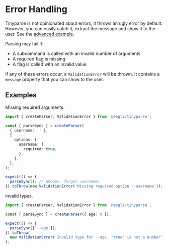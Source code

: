 # Error Handling

Tinyparse is not opinionated about errors, it throws an ugly error by default. However, you can easily catch it, extract the message and show it to the user. See the [advanced example](/advanced-example.md).

Parsing may fail if:

- A subcommand is called with an invalid number of arguments
- A required flag is missing
- A flag is called with an invalid value

If any of these errors occur, a `ValidationError` will be thrown. It contains a `message` property that you can show to the user.

## Examples

Missing required arguments.

<!-- doctest: rejects for missing args -->

```ts
import { createParser, ValidationError } from '@eegli/tinyparse';

const { parseSync } = createParser(
  { username: '' },
  {
    options: {
      username: {
        required: true,
      },
    },
  },
);

expect(() => {
  parseSync(); // Whoops, forgot username!
}).toThrow(new ValidationError('Missing required option --username'));
```

Invalid types.

<!-- doctest: rejects invalid types -->

```ts
import { createParser, ValidationError } from '@eegli/tinyparse';

const { parseSync } = createParser({ age: 0 });

expect(() => {
  parseSync(['--age']);
}).toThrow(
  new ValidationError('Invalid type for --age. "true" is not a number'),
);
```
